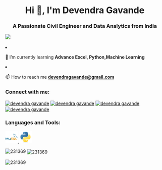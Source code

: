 <h1 align="center">Hi 👋, I'm Devendra Gavande</h1>
<h3 align="center">A Passionate Civil Engineer and Data Analytics from India</h3>

<p align="left"> <img src="https://cdn.dribbble.com/users/1059583/screenshots/4171367/coding-freak.gif" 

- 🌱 I’m currently learning **Advance Excel, Python,Machine Learning**

- 📫 How to reach me **devendragavande@gmail.com**

<h3 align="left">Connect with me:</h3>
<p align="left">
<a href="https://linkedin.com/in/devendra gavande" target="blank"><img align="center" src="https://raw.githubusercontent.com/rahuldkjain/github-profile-readme-generator/master/src/images/icons/Social/linked-in-alt.svg" alt="devendra gavande" height="30" width="40" /></a>
<a href="https://kaggle.com/devendra gavande" target="blank"><img align="center" src="https://raw.githubusercontent.com/rahuldkjain/github-profile-readme-generator/master/src/images/icons/Social/kaggle.svg" alt="devendra gavande" height="30" width="40" /></a>
<a href="https://fb.com/devendra gavande" target="blank"><img align="center" src="https://raw.githubusercontent.com/rahuldkjain/github-profile-readme-generator/master/src/images/icons/Social/facebook.svg" alt="devendra gavande" height="30" width="40" /></a>
<a href="https://instagram.com/devendra gavande" target="blank"><img align="center" src="https://raw.githubusercontent.com/rahuldkjain/github-profile-readme-generator/master/src/images/icons/Social/instagram.svg" alt="devendra gavande" height="30" width="40" /></a>
</p>

<h3 align="left">Languages and Tools:</h3>
<p align="left"> <a href="https://www.mysql.com/" target="_blank" rel="noreferrer"> <img src="https://raw.githubusercontent.com/devicons/devicon/master/icons/mysql/mysql-original-wordmark.svg" alt="mysql" width="40" height="40"/> </a> <a href="https://www.python.org" target="_blank" rel="noreferrer"> <img src="https://raw.githubusercontent.com/devicons/devicon/master/icons/python/python-original.svg" alt="python" width="40" height="40"/> </a> </p>

<p><img align="left" src="https://github-readme-stats.vercel.app/api/top-langs?username=231369&show_icons=true&locale=en&layout=compact" alt="231369" /></p>

<p>&nbsp;<img align="center" src="https://github-readme-stats.vercel.app/api?username=231369&show_icons=true&locale=en" alt="231369" /></p>

<p><img align="center" src="https://github-readme-streak-stats.herokuapp.com/?user=231369&" alt="231369" /></p>
